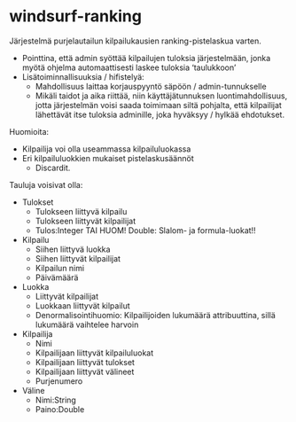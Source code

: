 # windsurf-ranking
Järjestelmä purjelautailun kilpailukausien ranking-pistelaskua varten.

- Pointtina, että admin syöttää kilpailujen tuloksia järjestelmään, jonka myötä ohjelma automaattisesti laskee tuloksia ‘taulukkoon’
- Lisätoiminnallisuuksia / hifistelyä:
	* Mahdollisuus laittaa korjauspyyntö säpöön / admin-tunnukselle
	* Mikäli taidot ja aika riittää, niin käyttäjätunnuksen luontimahdollisuus, jotta järjestelmän 	voisi saada toimimaan siltä pohjalta, että kilpailijat lähettävät itse tuloksia adminille, joka 	hyväksyy / hylkää ehdotukset.

Huomioita:
- Kilpailija voi olla useammassa kilpailuluokassa
- Eri kilpailuluokkien mukaiset pistelaskusäännöt
	* Discardit.

Tauluja voisivat olla:

- Tulokset
	* Tulokseen liittyvä kilpailu
	* Tulokseen liittyvät kilpailijat
	* Tulos:Integer TAI HUOM! Double: Slalom- ja formula-luokat!!
- Kilpailu
	* Siihen liittyvä luokka
	* Siihen liittyvät kilpailijat
	* Kilpailun nimi
	* Päivämäärä 
- Luokka
	* Liittyvät kilpailijat
	* Luokkaan liittyvät kilpailut
	* Denormalisointihuomio: Kilpailijoiden lukumäärä attribuuttina, sillä lukumäärä vaihtelee 	harvoin
- Kilpailija
	* Nimi
	* Kilpailijaan liittyvät kilpailuluokat
	* Kilpailijaan liittyvät tulokset
	* Kilpailijaan liittyvät välineet
	* Purjenumero
- Väline
	* Nimi:String
	* Paino:Double

